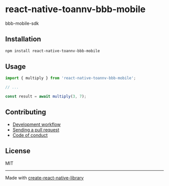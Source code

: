 # react-native-toannv-bbb-mobile

bbb-mobile-sdk

## Installation


```sh
npm install react-native-toannv-bbb-mobile
```


## Usage


```js
import { multiply } from 'react-native-toannv-bbb-mobile';

// ...

const result = await multiply(3, 7);
```


## Contributing

- [Development workflow](CONTRIBUTING.md#development-workflow)
- [Sending a pull request](CONTRIBUTING.md#sending-a-pull-request)
- [Code of conduct](CODE_OF_CONDUCT.md)

## License

MIT

---

Made with [create-react-native-library](https://github.com/callstack/react-native-builder-bob)
